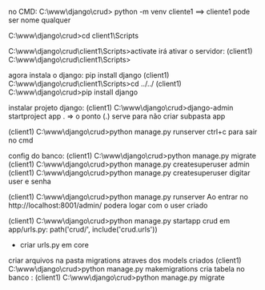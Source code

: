 no CMD:
C:\www\django\crud> python -m venv cliente1  ==> cliente1 pode ser nome qualquer

C:\www\django\crud>cd client1\Scripts

C:\www\django\crud\client1\Scripts>activate
irá ativar o servidor:
(client1) C:\www\django\crud\client1\Scripts>

agora instala o django:
pip install django
(client1) C:\www\django\crud\client1\Scripts>cd ../../
(client1) C:\www\django\crud>pip install django

instalar projeto django:
(client1) C:\www\django\crud>django-admin startproject app .   => o ponto (.) serve para não criar subpasta app

(client1) C:\www\django\crud>python manage.py runserver 
    ctrl+c para sair no cmd

config do banco:
(client1) C:\www\django\crud>python manage.py migrate 
(client1) C:\www\django\crud>python manage.py createsuperuser admin 
(client1) C:\www\django\crud>python manage.py createsuperuser
digitar user e senha

(client1) C:\www\django\crud>python manage.py runserver 
Ao entrar no http://localhost:8001/admin/
podera logar com o user criado

(client1) C:\www\django\crud>python manage.py startapp crud 
em app/urls.py: path('crud/', include('crud.urls'))
- criar urls.py em core

criar arquivos na pasta migrations atraves dos models criados
(client1) C:\www\django\crud>python manage.py makemigrations 
cria tabela no banco :
(client1) C:\www\django\crud>python manage.py migrate



